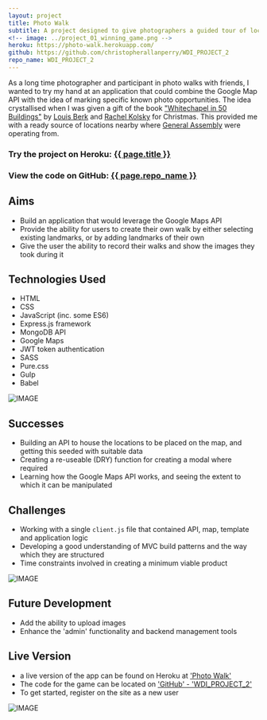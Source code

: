 ```yaml
---
layout: project
title: Photo Walk
subtitle: A project designed to give photographers a guided tour of local photo opportunities
<!-- image: ../project_01_winning_game.png -->
heroku: https://photo-walk.herokuapp.com/
github: https://github.com/christopherallanperry/WDI_PROJECT_2
repo_name: WDI_PROJECT_2
---
```


As a long time photographer and participant in photo walks with friends, I wanted to try my hand at an application that could combine the Google Map API with the idea of marking specific known photo opportunities. The idea crystallised when I was given a gift of the book ["Whitechapel in 50 Buildings"](https://www.amberley-books.com/whitechapel-in-50-buildings.html) by [Louis Berk](http://www.louisberk.com/) and [Rachel Kolsky](http://www.golondontours.com/about-me-2/) for Christmas. This provided me with a ready source of locations nearby where [General Assembly](https://generalassemb.ly/locations/london) were operating from.

<h3>Try the project on Heroku: <a href="{{ page.heroku }}">{{ page.title }}</a></h3>
<h3>View the code on GitHub: <a href="{{ page.github }}">{{ page.repo_name }}</a></h3>

## Aims
- Build an application that would leverage the Google Maps API
- Provide the ability for users to create their own walk by either selecting existing landmarks, or by adding landmarks of their own
- Give the user the ability to record their walks and show the images they took during it

## Technologies Used
- HTML
- CSS
- JavaScript (inc. some ES6)
- Express.js framework
- MongoDB API
- Google Maps
- JWT token authentication
- SASS
- Pure.css
- Gulp
- Babel

![IMAGE]()

## Successes
- Building an API to house the locations to be placed on the map, and getting this seeded with suitable data
- Creating a re-useable (DRY) function for creating a modal where required
- Learning how the Google Maps API works, and seeing the extent to which it can be manipulated


## Challenges
- Working with a single `client.js` file that contained API, map, template and application logic
- Developing a good understanding of MVC build patterns and the way which they are structured
- Time constraints involved in creating a minimum viable product


![IMAGE]()

## Future Development
- Add the ability to upload images
- Enhance the 'admin' functionality and backend management tools


## Live Version
- a live version of the app can be found on Heroku at ['Photo Walk'](https://photo-walk.herokuapp.com/)
- The code for the game can be located on ['GitHub' - 'WDI_PROJECT_2'](https://github.com/christopherallanperry/WDI_PROJECT_2)
- To get started, register on the site as a new user

![IMAGE]()
